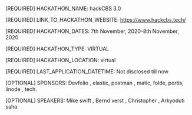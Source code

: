 [REQUIRED] HACKATHON_NAME: hackCBS 3.0

[REQUIRED] LINK_TO_HACKATHON_WEBSITE: https://www.hackcbs.tech/

[REQUIRED] HACKATHON_DATES: 7th November, 2020-8th November, 2020

[REQUIRED] HACKATHON_TYPE: VIRTUAL 

[REQUIRED] HACKATHON_LOCATION: virtual

[REQUIRED] LAST_APPLICATION_DATETIME: Not disclosed till now

[OPTIONAL] SPONSORS: Devfolio , elastic, postman , matic, folde, portis, linode , tech.

[OPTIONAL] SPEAKERS: Mike swift , Bernd verst , Christopher , Arkyoduti saha 
